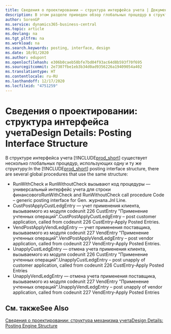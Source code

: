 ```yaml
---
title: Сведения о проектировании — структура интерфейса учета | Документация Майкрософт
description: В этом разделе приведен обзор глобальных процедур в структуре интерфейса учета.
author: SorenGP
ms.service: dynamics365-business-central
ms.topic: article
ms.devlang: na
ms.tgt_pltfrm: na
ms.workload: na
ms.search.keywords: posting, interface, design
ms.date: 10/01/2020
ms.author: edupont
ms.openlocfilehash: e306b0caeb58bfe7bd04f93ac64d8b593f70f695
ms.sourcegitcommit: 2e7307fbe1eb3b34d0ad9356226a19409054a402
ms.translationtype: HT
ms.contentlocale: ru-RU
ms.lasthandoff: 12/17/2020
ms.locfileid: "4751259"
---
```

# <a name="design-details-posting-interface-structure"></a><span data-ttu-id="29970-103">Сведения о проектировании: структура интерфейса учета</span><span class="sxs-lookup"><span data-stu-id="29970-103">Design Details: Posting Interface Structure</span></span>
<span data-ttu-id="29970-104">В структуре интерфейса учета [!INCLUDE[prod_short](includes/prod_short.md)] существует несколько глобальных процедур, использующих одну и ту же структуру:</span><span class="sxs-lookup"><span data-stu-id="29970-104">In the [!INCLUDE[prod_short](includes/prod_short.md)] posting interface structure, there are several global procedures that use the same structure:</span></span>  
  
* <span data-ttu-id="29970-105">RunWithCheck и RunWithoutCheck вызывают код процедуры — универсальный интерфейс учета для строки финансового</span><span class="sxs-lookup"><span data-stu-id="29970-105">RunWithCheck and RunWithoutCheck call procedure Code – generic posting interface for Gen.</span></span> <span data-ttu-id="29970-106">журнала.</span><span class="sxs-lookup"><span data-stu-id="29970-106">Jnl Line.</span></span>  
* <span data-ttu-id="29970-107">CustPostApplyCustLedgEntry — учет применения клиента, вызываемого из модуля codeunit 226 CustEntry "Применение учтенных операций".</span><span class="sxs-lookup"><span data-stu-id="29970-107">CustPostApplyCustLedgEntry – post customer application, called from codeunit 226 CustEntry-Apply Posted Entries.</span></span>  
* <span data-ttu-id="29970-108">VendPostApplyVendLedgEntry — учет применения поставщика, вызываемого из модуля codeunit 227 VendEntry "Применение учтенных операций".</span><span class="sxs-lookup"><span data-stu-id="29970-108">VendPostApplyVendLedgEntry – post vendor application, called from codeunit 227 VendEntry-Apply Posted Entries.</span></span>  
* <span data-ttu-id="29970-109">UnapplyCustLedgEntry — отмена учета применения клиента, вызываемого из модуля codeunit 226 CustEntry "Применение учтенных операций".</span><span class="sxs-lookup"><span data-stu-id="29970-109">UnapplyCustLedgEntry – post unapply of customer application, called from codeunit 226 CustEntry-Apply Posted Entries</span></span>  
* <span data-ttu-id="29970-110">UnapplyVendLedgEntry — отмена учета применения поставщика, вызываемого из модуля codeunit 227 VendEntry "Применение учтенных операций".</span><span class="sxs-lookup"><span data-stu-id="29970-110">UnapplyVendLedgEntry – post unapply of vendor application, called from codeunit 227 VendEntry-Apply Posted Entries</span></span>  
  
## <a name="see-also"></a><span data-ttu-id="29970-111">См. также</span><span class="sxs-lookup"><span data-stu-id="29970-111">See Also</span></span>  
[<span data-ttu-id="29970-112">Сведения о проектировании: структура механизма учета</span><span class="sxs-lookup"><span data-stu-id="29970-112">Design Details: Posting Engine Structure</span></span>](design-details-posting-engine-structure.md)